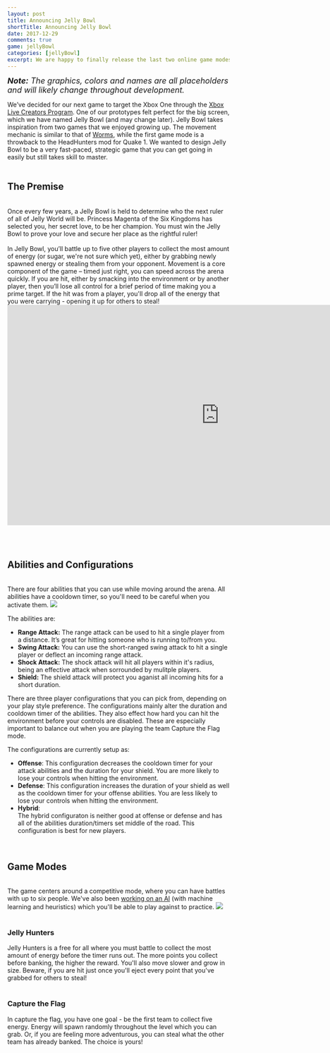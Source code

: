 ```yaml
---
layout: post
title: Announcing Jelly Bowl
shortTitle: Announcing Jelly Bowl
date: 2017-12-29
comments: true
game: jellyBowl
categories: [jellyBowl]
excerpt: We are happy to finally release the last two online game modes for Nothin’ But Net; Team Speed-Ball and Knockout! In Knockout, two players will be selected to compete to see who can make the first basket to either eliminate...
---
```

 <i style="font-size:18px;"><b>Note:</b> The graphics, colors and names are all placeholders and will likely change throughout development.</i>

 We’ve decided for our next game to target the Xbox One through the <a href="https://www.xbox.com/en-US/developers/creators-program"> Xbox Live Creators Program</a>. One of our prototypes felt perfect for the big screen, which we have named Jelly Bowl (and may change later). Jelly Bowl takes inspiration from two games that we enjoyed growing up. The movement mechanic is similar to that of <a href="https://en.wikipedia.org/wiki/Worms_(series)">Worms</a>, while the first game mode is a throwback to the HeadHunters mod for Quake 1. We wanted to design Jelly Bowl to be a very fast-paced, strategic game that you can get going in easily but still takes skill to master.
 <br><br>
<h2> The Premise </h2>
<br>
Once every few years, a Jelly Bowl is held to determine who the next ruler of all of Jelly World will be. Princess Magenta of the Six Kingdoms has selected you, her secret love, to be her champion. You must win the Jelly Bowl to prove your love and secure her place as the rightful ruler!
<br><br>
In Jelly Bowl, you’ll battle up to five other players to collect the most amount of energy (or sugar, we're not sure which yet), either by grabbing newly spawned energy or stealing them from your opponent. Movement is a core component of the game – timed just right, you can speed across the arena quickly. If you are hit, either by smacking into the environment or by another player, then you’ll lose all control for a brief period of time making you a prime target. If the hit was from a player, you'll drop all of the energy that you were carrying - opening it up for others to steal!

<iframe class="img-responsive img-thumbnail" style="width: 960px; height: 500px;"  src="https://www.youtube.com/embed/wWNsS-t2zU8" frameborder="0" allowfullscreen></iframe>

<br><br>
<h2> Abilities and Configurations </h2>
<br>
There are four abilities that you can use while moving around the arena. All abilities have a cooldown timer, so you'll need to be careful when you activate them. 

<img src="{{site.base}}/jellyBowl/2017-12-29/post.png" class="img-responsive img-thumbnail" />

The abilities are:

<ul>
<li><b>Range Attack:</b> The range attack can be used to hit a single player from a distance. It’s great for hitting someone who is running to/from you. </li>
<li><b>Swing Attack:</b> You can use the short-ranged swing attack to hit a single player or deflect an incoming range attack. </li>
<li><b>Shock Attack:</b> The shock attack will hit all players within it's radius, being an effective attack when sorrounded by mulitple players. </li>
<li><b>Shield:</b> The shield attack will protect you aganist all incoming hits for a short duration. </li>
</ul>

There are three player configurations that you can pick from, depending on your play style preference. The configurations mainly alter the duration and cooldown timer of the abilities. They also effect how hard you can hit the environment before your controls are disabled. These are especially important to balance out when you are playing the team Capture the Flag mode. 

The configurations are currently setup as:
<ul>
<li><b>Offense</b>: This configuration decreases the cooldown timer for your attack abilities and the duration for your shield. You are more likely to lose your controls when hitting the environment.</li>
<li><b>Defense</b>: This configuration increases the duration of your shield as well as the cooldown timer for your offense abilities. You are less likely to lose your controls when hitting the environment.</li>
<li><b>Hybrid</b>:</li> The hybrid configuraton is neither good at offense or defense and has all of the abilities duration/timers set middle of the road. This configuration is best for new players.
</ul>
<br>
<h2> Game Modes</h2>
<br>
The game centers around a competitive mode, where you can have battles with up to six people. We've also been <a href="https://youtu.be/BgJZ4cxDMO0">working on an AI</a> (with machine learning and heuristics) which you'll be able to play against to practice. 

<img src="{{site.base}}/jellyBowl/2017-12-29/8.png" class="img-responsive img-thumbnail" />
<br><br>
<h3 style="text-align: left;">Jelly Hunters</h3>
Jelly Hunters is a free for all where you must battle to collect the most amount of energy before the timer runs out. The more points you collect before banking, the higher the reward. You'll also move slower and grow in size. Beware, if you are hit just once you'll eject every point that you've grabbed for others to steal!
<br><br>
<h3 style="text-align: left;">Capture the Flag</h3>
In capture the flag, you have one goal - be the first team to collect five energy. Energy will spawn randomly throughout the level which you can grab. Or, if you are feeling more adventurous, you can steal what the other team has already banked. The choice is yours!